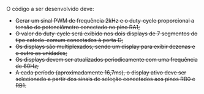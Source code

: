 
O código a ser desenvolvido deve: 

* ~~Gerar um sinal PWM de frequência 2kHz e o duty-cycle proporcional a tensão do potenciômetro conectado no pino RA1;~~
* ~~O valor do duty-cycle será exibido nos dois displays de 7 segmentos do tipo catodo-comum conectados à porta D;~~
* ~~Os displays são multiplexados, sendo um display para exibir dezenas e o outro as unidades;~~
* ~~Os displays devem ser atualizados periodicamente com uma frequência de 60Hz;~~
* ~~A cada período (aproximadamente 16,7ms), o display ativo deve ser selecionado a partir dos sinais de seleção conectados aos pinos RB0 e RB1.~~
